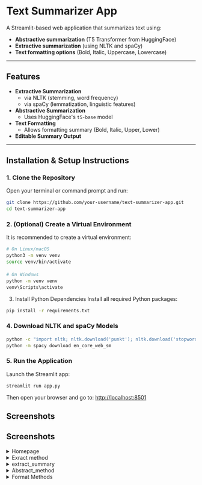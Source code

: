 # Text Summarizer App

A Streamlit-based web application that summarizes text using:
-  **Abstractive summarization** (T5 Transformer from HuggingFace)
-  **Extractive summarization** (using NLTK and spaCy)
- **Text formatting options** (Bold, Italic, Uppercase, Lowercase)

---

##  Features

- **Extractive Summarization**
  - via NLTK (stemming, word frequency)
  - via spaCy (lemmatization, linguistic features)
- **Abstractive Summarization**
  - Uses HuggingFace's `t5-base` model
- **Text Formatting**
  - Allows formatting summary (Bold, Italic, Upper, Lower)
- **Editable Summary Output**

---

##  Installation & Setup Instructions

###  1. Clone the Repository

Open your terminal or command prompt and run:

```bash
git clone https://github.com/your-username/text-summarizer-app.git
cd text-summarizer-app
```

### 2. (Optional) Create a Virtual Environment
It is recommended to create a virtual environment:

```bash
# On Linux/macOS
python3 -m venv venv
source venv/bin/activate

# On Windows
python -m venv venv
venv\Scripts\activate
```
3. Install Python Dependencies
Install all required Python packages:

```bash
pip install -r requirements.txt

```
### 4. Download NLTK and spaCy Models
```bash
python -c "import nltk; nltk.download('punkt'); nltk.download('stopwords')"
python -m spacy download en_core_web_sm
```
###  5. Run the Application
Launch the Streamlit app:
```bash
streamlit run app.py
```


Then open your browser and go to:  [http://localhost:8501](http://localhost:8501)

## Screenshots

##  Screenshots

<details>
<summary>  Homepage</summary>
<br>
<img src="screenshots/home.png" width="700"/>
</details>

<details>
<summary>Exract method</summary>
<br>
<img src="screenshots/extract_nltk.png" width="700"/>
</details>

<details>
<summary> extract_summary</summary>
<br>
<img src="screenshots/extract_summary.png" width="700"/>
</details>

<details>
<summary> Abstract_method</summary>
<br>
<img src="screenshots/summary_abstract.png" width="700"/>
</details>

<details>
<summary> Format Methods</summary>
<br>
<img src="screenshots/format_methods.png" width="700"/>
</details>

